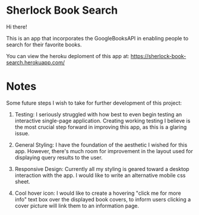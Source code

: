 Sherlock Book Search
====================
Hi there!

This is an app that incorporates the GoogleBooksAPI in enabling people to search for their favorite books.

You can view the heroku deploment of this app at:
https://sherlock-book-search.herokuapp.com/

Notes
=====
Some future steps I wish to take for further development of this project:

1) Testing:
I seriously struggled with how best to even begin testing an interactive single-page application. Creating working testing I believe is the most crucial step forward in improving this app, as this is a glaring issue.

2) General Styling:
I have the foundation of the aesthetic I wished for this app. However, there's much room for improvement in the layout used for displaying query results to the user.

3) Responsive Design:
Currently all my styling is geared toward a desktop interaction with the app. I would like to write an alternative mobile css sheet.

3) Cool hover icon:
I would like to create a hovering "click me for more info" text box over the displayed book covers, to inform users clicking a cover picture will link them to an information page.
